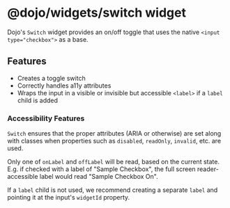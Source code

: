 # @dojo/widgets/switch widget

Dojo's `Switch` widget provides an on/off toggle that uses the native `<input type="checkbox">` as a base.


## Features

- Creates a toggle switch
- Correctly handles a11y attributes
- Wraps the input in a visible or invisible but accessible `<label>` if a `label` child is added

### Accessibility Features

`Switch` ensures that the proper attributes (ARIA or otherwise) are set along with classes when properties such as `disabled`, `readOnly`, `invalid`, etc. are used.

Only one of `onLabel` and `offLabel` will be read, based on the current state. E.g. if checked with a label of "Sample Checkbox", the full screen reader-accessible label would read "Sample Checkbox On".

If a `label` child is not used, we recommend creating a separate `label` and pointing it at the input's `widgetId` property.
